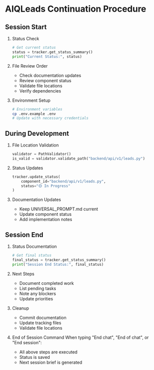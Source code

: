 # AIQLeads Continuation Procedure

## Session Start

1. Status Check
   ```python
   # Get current status
   status = tracker.get_status_summary()
   print("Current Status:", status)
   ```

2. File Review Order
   - Check documentation updates
   - Review component status
   - Validate file locations
   - Verify dependencies

3. Environment Setup
   ```bash
   # Environment variables
   cp .env.example .env
   # Update with necessary credentials
   ```

## During Development

1. File Location Validation
   ```python
   validator = PathValidator()
   is_valid = validator.validate_path("backend/api/v1/leads.py")
   ```

2. Status Updates
   ```python
   tracker.update_status(
       component_id="backend/api/v1/leads.py",
       status="🟡 In Progress"
   )
   ```

3. Documentation Updates
   - Keep UNIVERSAL_PROMPT.md current
   - Update component status
   - Add implementation notes

## Session End

1. Status Documentation
   ```python
   # Get final status
   final_status = tracker.get_status_summary()
   print("Session End Status:", final_status)
   ```

2. Next Steps
   - Document completed work
   - List pending tasks
   - Note any blockers
   - Update priorities

3. Cleanup
   - Commit documentation
   - Update tracking files
   - Validate file locations

4. End of Session Command
   When typing "End chat", "End of chat", or "End session":
   - All above steps are executed
   - Status is saved
   - Next session brief is generated